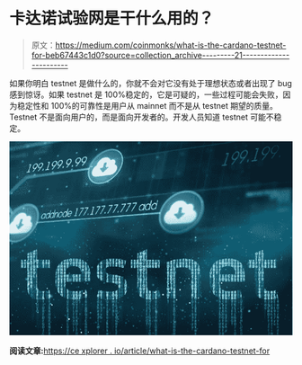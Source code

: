 # 卡达诺试验网是干什么用的？

> 原文：<https://medium.com/coinmonks/what-is-the-cardano-testnet-for-beb67443c1d0?source=collection_archive---------21----------------------->

如果你明白 testnet 是做什么的，你就不会对它没有处于理想状态或者出现了 bug 感到惊讶。如果 testnet 是 100%稳定的，它是可疑的，一些过程可能会失败，因为稳定性和 100%的可靠性是用户从 mainnet 而不是从 testnet 期望的质量。Testnet 不是面向用户的，而是面向开发者的。开发人员知道 testnet 可能不稳定。

![](img/5c21fc9b9a299be4b9ad9c4e483740de.png)

**阅读文章:**[https://ce xplorer . io/article/what-is-the-cardano-testnet-for](https://cexplorer.io/article/what-is-the-cardano-testnet-for)